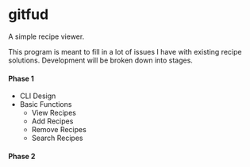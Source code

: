 # gitfud

A simple recipe viewer.

This program is meant to fill in a lot of issues I have with existing recipe solutions.  Development will be broken down into stages.

#### Phase 1
* CLI Design
* Basic Functions
    * View Recipes
    * Add Recipes
    * Remove Recipes
    * Search Recipes


#### Phase 2
